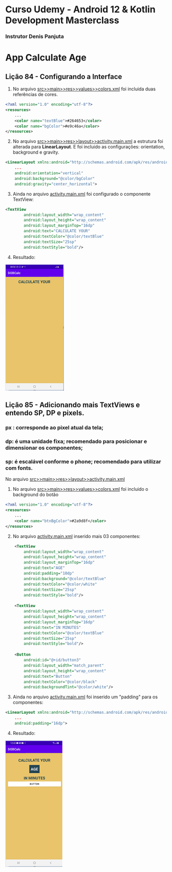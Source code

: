<h1>Curso Udemy - Android 12 & Kotlin Development Masterclass</h1>
<h3> Instrutor Denis Panjuta </h3>

<h1>App Calculate Age</h1>

<h2>Lição 84 - Configurando a Interface</h2>

1. No arquivo <u>src>>main>>res>>values>>colors.xml</u> foi incluida duas referências de cores.

``` xml
<?xml version="1.0" encoding="utf-8"?>
<resources>
    ...
    <color name="textBlue">#264653</color>
    <color name="bgColor">#e9c46a</color>
</resources>

```

2. No arquivo <u>src>>main>>res>>layout>>activity.main.xml</u> a estrutura foi alterada para <b>LinearLayout</b>.
   E foi incluido as configurações: orientation, background e gravity.
```xml
<LinearLayout xmlns:android="http://schemas.android.com/apk/res/android"
    ...
    android:orientation="vertical"
    android:background="@color/bgColor"
    android:gravity="center_horizontal">
```
3. Ainda no arquivo <u>activity.main.xml</u> foi configurado o componente TextView:

``` xml
<TextView
        android:layout_width="wrap_content"
        android:layout_height="wrap_content"
        android:layout_marginTop="16dp"
        android:text="CALCULATE YOUR"
        android:textColor="@color/textBlue"
        android:textSize="25sp"
        android:textStyle="bold"/>
```

4. Resultado:

![ScreenShot App](https://github.com/fabiocaettano/android-calculate-age/blob/lesson85/screenshot/app-lesson84.PNG)


<h2>Lição 85 - Adicionando mais TextViews e entendo SP, DP e pixels.</h2>

### px : corresponde ao pixel atual da tela;
### dp: é uma unidade fixa; recomendado para posicionar e dimensionar os componentes;
### sp: é escalável conforme o phone; recomendado para utilizar com fonts.


No arquivo <u>src>>main>>res>>layout>>activity.main.xml</u>

1. No arquivo <u>src>>main>>res>>values>>colors.xml</u> foi incluido o background
do botão

``` xml
<?xml version="1.0" encoding="utf-8"?>
<resources>
    ...
    <color name="btnBgColor">#2a9d8f</color>
</resources>

```

2. No arquivo <u>activity.main.xml</u> inserido mais 03 componentes:

``` xml
    <TextView
        android:layout_width="wrap_content"
        android:layout_height="wrap_content"
        android:layout_marginTop="16dp"
        android:text="AGE"
        android:padding="10dp"
        android:background="@color/textBlue"
        android:textColor="@color/white"
        android:textSize="25sp"
        android:textStyle="bold"/>

    <TextView
        android:layout_width="wrap_content"
        android:layout_height="wrap_content"
        android:layout_marginTop="16dp"
        android:text="IN MINUTES"
        android:textColor="@color/textBlue"
        android:textSize="25sp"
        android:textStyle="bold"/>

    <Button
        android:id="@+id/button3"
        android:layout_width="match_parent"
        android:layout_height="wrap_content"
        android:text="Button"
        android:textColor="@color/black"
        android:backgroundTint="@color/white"/>
```

3. Ainda no arquivo <u>activity.main.xml</u> foi inserido um "padding" para os componentes:

``` xml
<LinearLayout xmlns:android="http://schemas.android.com/apk/res/android"
    ...
    android:padding="16dp">
```

4. Resultado:

![ScreenShot App](https://github.com/fabiocaettano/android-calculate-age/blob/lesson85/screenshot/app-lesson85.PNG)


